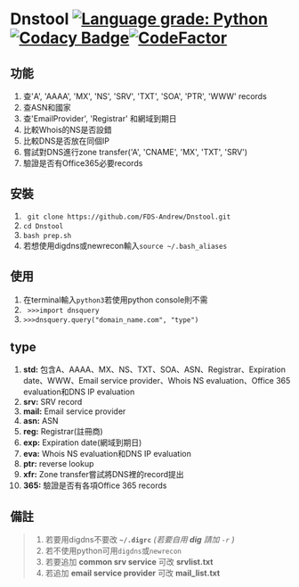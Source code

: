 # Dnstool [![Language grade: Python](https://img.shields.io/lgtm/grade/python/g/FDS-Andrew/Dnstool.svg?logo=lgtm&logoWidth=18)](https://lgtm.com/projects/g/FDS-Andrew/Dnstool/context:python)[![Codacy Badge](https://app.codacy.com/project/badge/Grade/2c986ed4fd334a639d58ff41c2897eae)](https://www.codacy.com/gh/FDS-Andrew/Dnstool/dashboard?utm_source=github.com&amp;utm_medium=referral&amp;utm_content=FDS-Andrew/Dnstool&amp;utm_campaign=Badge_Grade)[![CodeFactor](https://www.codefactor.io/repository/github/fds-andrew/dnstool/badge/main)](https://www.codefactor.io/repository/github/fds-andrew/dnstool/overview/main)
## 功能
1. 查'A', 'AAAA', 'MX', 'NS', 'SRV', 'TXT', 'SOA', 'PTR', 'WWW' records
2. 查ASN和國家
3. 查'EmailProvider', 'Registrar' 和網域到期日
4. 比較Whois的NS是否設錯
5. 比較DNS是否放在同個IP
6. 嘗試對DNS進行zone transfer('A', 'CNAME', 'MX', 'TXT', 'SRV')
7. 驗證是否有Office365必要records
## 安裝
1. ` git clone https://github.com/FDS-Andrew/Dnstool.git`
2. `cd Dnstool`
3. `bash prep.sh` 
4. 若想使用digdns或newrecon輸入`source ~/.bash_aliases` 
## 使用
1. 在terminal輸入`python3`若使用python console則不需
2. ` >>>import dnsquery`
3. `>>>dnsquery.query("domain_name.com", "type")`
## type
1. **std:** 包含A、AAAA、MX、NS、TXT、SOA、ASN、Registrar、Expiration date、WWW、Email service provider、Whois NS evaluation、Office 365 evaluation和DNS IP evaluation
2. **srv:** SRV record
3. **mail:** Email service provider
4. **asn:** ASN
5. **reg:** Registrar(註冊商)
6. **exp:** Expiration date(網域到期日)
7. **eva:** Whois NS evaluation和DNS IP evaluation
8. **ptr:** reverse lookup
9. **xfr:** Zone transfer嘗試將DNS裡的record提出
10. **365:** 驗證是否有各項Office 365 records
## 備註
> 1. 若要用digdns不要改 **`~/.digrc`** *(若要自用 **dig** 請加 `-r` )*
> 2. 若不使用python可用`digdns`或`newrecon` 
> 4. 若要追加 **common srv service** 可改 **srvlist.txt**
> 5. 若追加 **email service provider** 可改 **mail_list.txt**
